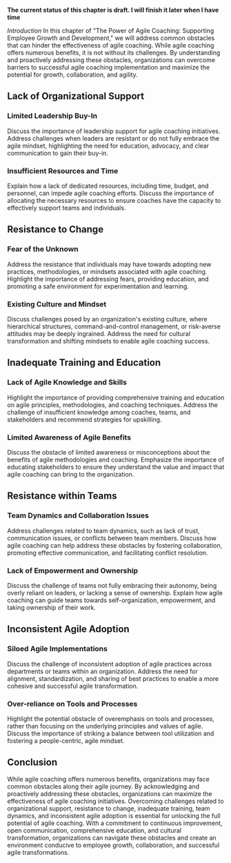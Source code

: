 **The current status of this chapter is draft. I will finish it later when I have time**

*Introduction* In this chapter of "The Power of Agile Coaching: Supporting Employee Growth and Development," we will address common obstacles that can hinder the effectiveness of agile coaching. While agile coaching offers numerous benefits, it is not without its challenges. By understanding and proactively addressing these obstacles, organizations can overcome barriers to successful agile coaching implementation and maximize the potential for growth, collaboration, and agility.

Lack of Organizational Support
------------------------------

### Limited Leadership Buy-In

Discuss the importance of leadership support for agile coaching initiatives. Address challenges when leaders are resistant or do not fully embrace the agile mindset, highlighting the need for education, advocacy, and clear communication to gain their buy-in.

### Insufficient Resources and Time

Explain how a lack of dedicated resources, including time, budget, and personnel, can impede agile coaching efforts. Discuss the importance of allocating the necessary resources to ensure coaches have the capacity to effectively support teams and individuals.

Resistance to Change
--------------------

### Fear of the Unknown

Address the resistance that individuals may have towards adopting new practices, methodologies, or mindsets associated with agile coaching. Highlight the importance of addressing fears, providing education, and promoting a safe environment for experimentation and learning.

### Existing Culture and Mindset

Discuss challenges posed by an organization's existing culture, where hierarchical structures, command-and-control management, or risk-averse attitudes may be deeply ingrained. Address the need for cultural transformation and shifting mindsets to enable agile coaching success.

Inadequate Training and Education
---------------------------------

### Lack of Agile Knowledge and Skills

Highlight the importance of providing comprehensive training and education on agile principles, methodologies, and coaching techniques. Address the challenge of insufficient knowledge among coaches, teams, and stakeholders and recommend strategies for upskilling.

### Limited Awareness of Agile Benefits

Discuss the obstacle of limited awareness or misconceptions about the benefits of agile methodologies and coaching. Emphasize the importance of educating stakeholders to ensure they understand the value and impact that agile coaching can bring to the organization.

Resistance within Teams
-----------------------

### Team Dynamics and Collaboration Issues

Address challenges related to team dynamics, such as lack of trust, communication issues, or conflicts between team members. Discuss how agile coaching can help address these obstacles by fostering collaboration, promoting effective communication, and facilitating conflict resolution.

### Lack of Empowerment and Ownership

Discuss the challenge of teams not fully embracing their autonomy, being overly reliant on leaders, or lacking a sense of ownership. Explain how agile coaching can guide teams towards self-organization, empowerment, and taking ownership of their work.

Inconsistent Agile Adoption
---------------------------

### Siloed Agile Implementations

Discuss the challenge of inconsistent adoption of agile practices across departments or teams within an organization. Address the need for alignment, standardization, and sharing of best practices to enable a more cohesive and successful agile transformation.

### Over-reliance on Tools and Processes

Highlight the potential obstacle of overemphasis on tools and processes, rather than focusing on the underlying principles and values of agile. Discuss the importance of striking a balance between tool utilization and fostering a people-centric, agile mindset.

Conclusion
----------

While agile coaching offers numerous benefits, organizations may face common obstacles along their agile journey. By acknowledging and proactively addressing these obstacles, organizations can maximize the effectiveness of agile coaching initiatives. Overcoming challenges related to organizational support, resistance to change, inadequate training, team dynamics, and inconsistent agile adoption is essential for unlocking the full potential of agile coaching. With a commitment to continuous improvement, open communication, comprehensive education, and cultural transformation, organizations can navigate these obstacles and create an environment conducive to employee growth, collaboration, and successful agile transformations.

